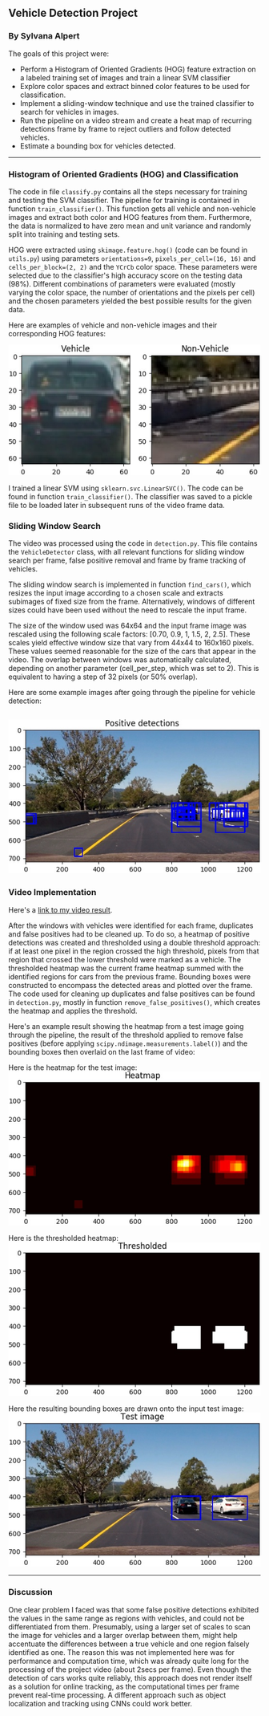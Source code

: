 ## **Vehicle Detection Project**
### By Sylvana Alpert

The goals of this project were:

* Perform a Histogram of Oriented Gradients (HOG) feature extraction on a labeled training set of images and train a linear SVM classifier
* Explore color spaces and extract binned color features to be used for classification.  
* Implement a sliding-window technique and use the trained classifier to search for vehicles in images.
* Run the pipeline on a video stream and create a heat map of recurring detections frame by frame to reject outliers and follow detected vehicles.
* Estimate a bounding box for vehicles detected.

[//]: # (Image References)
[image1]: ./output_images/car-no-car.jpg
[image4]: ./output_images/positive_detections.jpg
[image5]: ./output_images/heatmap.jpg
[image6]: ./output_images/thresholded.jpg
[image7]: ./output_images/pipeline.jpg


---

### Histogram of Oriented Gradients (HOG) and Classification

The code in file `classify.py` contains all the steps necessary for training and testing the SVM classifier. The pipeline for training is contained in function `train_classifier()`. This function gets all vehicle and non-vehicle images and extract both color and HOG features from them. Furthermore, the data is normalized to have zero mean and unit variance and randomly split into training and testing sets.     

HOG were extracted using `skimage.feature.hog()` (code can be found in `utils.py`) using parameters `orientations=9`, `pixels_per_cell=(16, 16)` and `cells_per_block=(2, 2)` and the `YCrCb` color space. These parameters were selected due to the classifier's high accuracy score on the testing data (98%). Different combinations of parameters were evaluated (mostly varying the color space, the number of orientations and the pixels per cell) and the chosen parameters yielded the best possible results for the given data.

Here are examples of vehicle and non-vehicle images and their corresponding HOG features:

![alt text][image1]

I trained a linear SVM using `sklearn.svc.LinearSVC()`. The code can be found in function `train_classifier()`. The classifier was saved to a pickle file to be loaded later in subsequent runs of the video frame data.

### Sliding Window Search

The video was processed using the code in `detection.py`. This file contains the `VehicleDetector` class, with all relevant functions for sliding window search per frame, false positive removal and frame by frame tracking of vehicles.

The sliding window search is implemented in function `find_cars()`, which resizes the input image according to a chosen scale and extracts subimages of fixed size from the frame. Alternatively, windows of different sizes could have been used without the need to rescale the input frame.

The size of the window used was 64x64 and the input frame image was rescaled using the following scale factors:
[0.70, 0.9, 1, 1.5, 2, 2.5]. These scales yield effective window size that vary from 44x44 to 160x160 pixels. These values seemed reasonable for the size of the cars that appear in the video. The overlap between windows was automatically calculated, depending on another parameter (cell_per_step, which was set to 2). This is equivalent to having a step of 32 pixels (or 50% overlap).

Here are some example images after going through the pipeline for vehicle detection:

![alt text][image4]                   
---

### Video Implementation

Here's a [link to my video result](https://youtu.be/7fIIkch06Pc).

After the windows with vehicles were identified for each frame, duplicates and false positives had to be cleaned up. To do so, a heatmap of positive detections was created and thresholded using a double threshold approach: if at least one pixel in the region crossed the high threshold, pixels from that region that crossed the lower threshold were marked as a vehicle. The thresholded heatmap was the current frame heatmap summed with the identified regions for cars from the previous frame. Bounding boxes were constructed to encompass the detected areas and plotted over the frame. The code used for cleaning up duplicates and false positives can be found in `detection.py`, mostly in function `remove_false_positives()`, which creates the heatmap and applies the threshold.

Here's an example result showing the heatmap from a test image going through the pipeline, the result of the threshold applied to remove false positives (before applying `scipy.ndimage.measurements.label()`) and the bounding boxes then overlaid on the last frame of video:

Here is the heatmap for the test image:
![alt text][image5]

Here is the thresholded heatmap:
![alt text][image6]

Here the resulting bounding boxes are drawn onto the input test image:
![alt text][image7]

---

### Discussion

One clear problem I faced was that some false positive detections exhibited the values in the same range as regions with vehicles, and could not be differentiated from them. Presumably, using a larger set of scales to scan the image for vehicles and a larger overlap between them, might help accentuate the differences between a true vehicle and one region falsely identified as one. The reason this was not implemented here was for performance and computation time, which was already quite long for the processing of the project video (about 2secs per frame).
Even though the detection of cars works quite reliably, this approach does not render itself as a solution for online tracking, as the computational times per frame prevent real-time processing. A different approach such as object localization and tracking using CNNs could work better.
